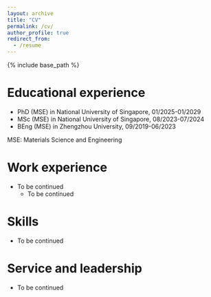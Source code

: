 ```yaml
---
layout: archive
title: "CV"
permalink: /cv/
author_profile: true
redirect_from:
  - /resume
---
```


{% include base_path %}

Educational experience
======
* PhD (MSE) in National University of Singapore, 01/2025-01/2029
* MSc (MSE) in National University of Singapore, 08/2023-07/2024
* BEng (MSE) in Zhengzhou University, 09/2019-06/2023

MSE: Materials Science and Engineering

Work experience
======
* To be continued
  * To be continued
  
Skills
======
* To be continued
  
Service and leadership
======
* To be continued
